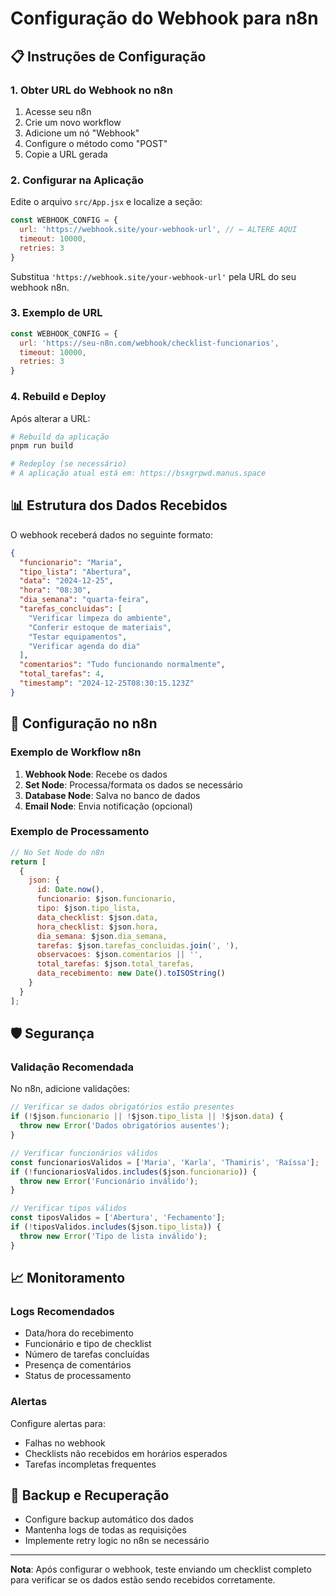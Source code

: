 # Configuração do Webhook para n8n

## 📋 Instruções de Configuração

### 1. Obter URL do Webhook no n8n

1. Acesse seu n8n
2. Crie um novo workflow
3. Adicione um nó "Webhook"
4. Configure o método como "POST"
5. Copie a URL gerada

### 2. Configurar na Aplicação

Edite o arquivo `src/App.jsx` e localize a seção:

```javascript
const WEBHOOK_CONFIG = {
  url: 'https://webhook.site/your-webhook-url', // ← ALTERE AQUI
  timeout: 10000,
  retries: 3
}
```

Substitua `'https://webhook.site/your-webhook-url'` pela URL do seu webhook n8n.

### 3. Exemplo de URL
```javascript
const WEBHOOK_CONFIG = {
  url: 'https://seu-n8n.com/webhook/checklist-funcionarios',
  timeout: 10000,
  retries: 3
}
```

### 4. Rebuild e Deploy

Após alterar a URL:

```bash
# Rebuild da aplicação
pnpm run build

# Redeploy (se necessário)
# A aplicação atual está em: https://bsxgrpwd.manus.space
```

## 📊 Estrutura dos Dados Recebidos

O webhook receberá dados no seguinte formato:

```json
{
  "funcionario": "Maria",
  "tipo_lista": "Abertura",
  "data": "2024-12-25",
  "hora": "08:30",
  "dia_semana": "quarta-feira",
  "tarefas_concluidas": [
    "Verificar limpeza do ambiente",
    "Conferir estoque de materiais",
    "Testar equipamentos",
    "Verificar agenda do dia"
  ],
  "comentarios": "Tudo funcionando normalmente",
  "total_tarefas": 4,
  "timestamp": "2024-12-25T08:30:15.123Z"
}
```

## 🔧 Configuração no n8n

### Exemplo de Workflow n8n

1. **Webhook Node**: Recebe os dados
2. **Set Node**: Processa/formata os dados se necessário
3. **Database Node**: Salva no banco de dados
4. **Email Node**: Envia notificação (opcional)

### Exemplo de Processamento

```javascript
// No Set Node do n8n
return [
  {
    json: {
      id: Date.now(),
      funcionario: $json.funcionario,
      tipo: $json.tipo_lista,
      data_checklist: $json.data,
      hora_checklist: $json.hora,
      dia_semana: $json.dia_semana,
      tarefas: $json.tarefas_concluidas.join(', '),
      observacoes: $json.comentarios || '',
      total_tarefas: $json.total_tarefas,
      data_recebimento: new Date().toISOString()
    }
  }
];
```

## 🛡️ Segurança

### Validação Recomendada

No n8n, adicione validações:

```javascript
// Verificar se dados obrigatórios estão presentes
if (!$json.funcionario || !$json.tipo_lista || !$json.data) {
  throw new Error('Dados obrigatórios ausentes');
}

// Verificar funcionários válidos
const funcionariosValidos = ['Maria', 'Karla', 'Thamiris', 'Raíssa'];
if (!funcionariosValidos.includes($json.funcionario)) {
  throw new Error('Funcionário inválido');
}

// Verificar tipos válidos
const tiposValidos = ['Abertura', 'Fechamento'];
if (!tiposValidos.includes($json.tipo_lista)) {
  throw new Error('Tipo de lista inválido');
}
```

## 📈 Monitoramento

### Logs Recomendados

- Data/hora do recebimento
- Funcionário e tipo de checklist
- Número de tarefas concluídas
- Presença de comentários
- Status de processamento

### Alertas

Configure alertas para:
- Falhas no webhook
- Checklists não recebidos em horários esperados
- Tarefas incompletas frequentes

## 🔄 Backup e Recuperação

- Configure backup automático dos dados
- Mantenha logs de todas as requisições
- Implemente retry logic no n8n se necessário

---

**Nota**: Após configurar o webhook, teste enviando um checklist completo para verificar se os dados estão sendo recebidos corretamente.

